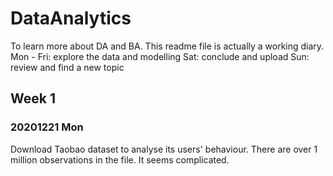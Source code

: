 # DataAnalytics
To learn more about DA and BA. This readme file is actually a working diary.
Mon - Fri: explore the data and modelling
Sat: conclude and upload
Sun: review and find a new topic
## Week 1 
### 20201221 Mon
Download Taobao dataset to analyse its users' behaviour.
There are over 1 million observations in the file. It seems complicated.
